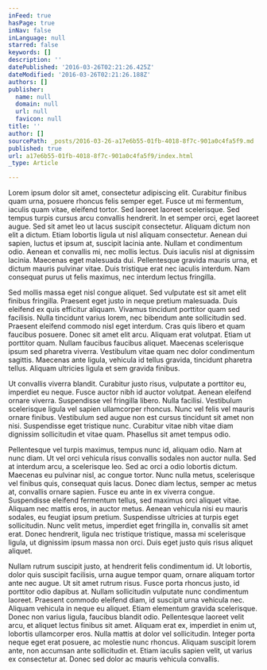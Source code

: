 ```yaml
---
inFeed: true
hasPage: true
inNav: false
inLanguage: null
starred: false
keywords: []
description: ''
datePublished: '2016-03-26T02:21:26.425Z'
dateModified: '2016-03-26T02:21:26.188Z'
authors: []
publisher:
  name: null
  domain: null
  url: null
  favicon: null
title: ''
author: []
sourcePath: _posts/2016-03-26-a17e6b55-01fb-4018-8f7c-901a0c4fa5f9.md
published: true
url: a17e6b55-01fb-4018-8f7c-901a0c4fa5f9/index.html
_type: Article

---
```

Lorem ipsum dolor sit amet, consectetur adipiscing elit. Curabitur finibus quam urna, posuere rhoncus felis semper eget. Fusce ut mi fermentum, iaculis quam vitae, eleifend tortor. Sed laoreet laoreet scelerisque. Sed tempus turpis cursus arcu convallis hendrerit. In et semper orci, eget laoreet augue. Sed sit amet leo ut lacus suscipit consectetur. Aliquam dictum non elit a dictum. Etiam lobortis ligula ut nisl aliquam consectetur. Aenean dui sapien, luctus et ipsum at, suscipit lacinia ante. Nullam et condimentum odio. Aenean et convallis mi, nec mollis lectus. Duis iaculis nisl at dignissim lacinia. Maecenas eget malesuada dui. Pellentesque gravida mauris urna, et dictum mauris pulvinar vitae. Duis tristique erat nec iaculis interdum. Nam consequat purus ut felis maximus, nec interdum lectus fringilla.

Sed mollis massa eget nisl congue aliquet. Sed vulputate est sit amet elit finibus fringilla. Praesent eget justo in neque pretium malesuada. Duis eleifend ex quis efficitur aliquam. Vivamus tincidunt porttitor quam sed facilisis. Nulla tincidunt varius lorem, nec bibendum ante sollicitudin sed. Praesent eleifend commodo nisl eget interdum. Cras quis libero et quam faucibus posuere. Donec sit amet elit arcu. Aliquam erat volutpat. Etiam ut porttitor quam. Nullam faucibus faucibus aliquet. Maecenas scelerisque ipsum sed pharetra viverra. Vestibulum vitae quam nec dolor condimentum sagittis. Maecenas ante ligula, vehicula id tellus gravida, tincidunt pharetra tellus. Aliquam ultricies ligula et sem gravida finibus.

Ut convallis viverra blandit. Curabitur justo risus, vulputate a porttitor eu, imperdiet eu neque. Fusce auctor nibh id auctor volutpat. Aenean eleifend ornare viverra. Suspendisse vel fringilla libero. Nulla facilisi. Vestibulum scelerisque ligula vel sapien ullamcorper rhoncus. Nunc vel felis vel mauris ornare finibus. Vestibulum sed augue non est cursus tincidunt sit amet non nisi. Suspendisse eget tristique nunc. Curabitur vitae nibh vitae diam dignissim sollicitudin et vitae quam. Phasellus sit amet tempus odio.

Pellentesque vel turpis maximus, tempus nunc id, aliquam odio. Nam at nunc diam. Ut vel orci vehicula risus convallis sodales non auctor nulla. Sed at interdum arcu, a scelerisque leo. Sed ac orci a odio lobortis dictum. Maecenas eu pulvinar nisl, ac congue tortor. Nunc nulla metus, scelerisque vel finibus quis, consequat quis lacus. Donec diam lectus, semper ac metus at, convallis ornare sapien. Fusce eu ante in ex viverra congue. Suspendisse eleifend fermentum tellus, sed maximus orci aliquet vitae. Aliquam nec mattis eros, in auctor metus. Aenean vehicula nisi eu mauris sodales, eu feugiat ipsum pretium. Suspendisse ultricies at turpis eget sollicitudin. Nunc velit metus, imperdiet eget fringilla in, convallis sit amet erat. Donec hendrerit, ligula nec tristique tristique, massa mi scelerisque ligula, ut dignissim ipsum massa non orci. Duis eget justo quis risus aliquet aliquet.

Nullam rutrum suscipit justo, at hendrerit felis condimentum id. Ut lobortis, dolor quis suscipit facilisis, urna augue tempor quam, ornare aliquam tortor ante nec augue. Ut sit amet rutrum risus. Fusce porta rhoncus justo, id porttitor odio dapibus at. Nullam sollicitudin vulputate nunc condimentum laoreet. Praesent commodo eleifend diam, id suscipit urna vehicula nec. Aliquam vehicula in neque eu aliquet. Etiam elementum gravida scelerisque. Donec non varius ligula, faucibus blandit odio. Pellentesque laoreet velit arcu, et aliquet lectus finibus sit amet. Aliquam erat ex, imperdiet in enim ut, lobortis ullamcorper eros. Nulla mattis at dolor vel sollicitudin. Integer porta neque eget erat posuere, ac molestie nunc rhoncus. Aliquam suscipit lorem ante, non accumsan ante sollicitudin et. Etiam iaculis sapien velit, ut varius ex consectetur at. Donec sed dolor ac mauris vehicula convallis.